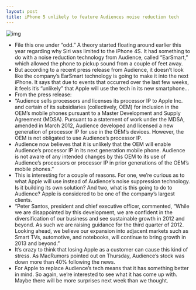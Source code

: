 ```yaml
---
layout: post
title: iPhone 5 unlikely to feature Audiences noise reduction tech
---
```

![img](http://media.idownloadblog.com/wp-content/uploads/2012/09/audience_earsmart.jpg)
* File this one under “odd.” A theory started floating around earlier this year regarding why Siri was limited to the iPhone 4S. It had something to do with a noise reduction technology from Audience, called “EarSmart,” which allowed the phone to pickup sound from a couple of feet away.
* But according to a recent press release from Audience, it doesn’t look like the company’s EarSmart technology is going to make it into the next iPhone. It says that due to events that occurred over the last few weeks, it feels it’s “unlikely” that Apple will use the tech in its new smartphone…
* From the press release:
* “Audience sells processors and licenses its processor IP to Apple Inc. and certain of its subsidiaries (collectively, OEM) for inclusion in the OEM’s mobile phones pursuant to a Master Development and Supply Agreement (MDSA). Pursuant to a statement of work under the MDSA, amended in March 2012, Audience developed and licensed a new generation of processor IP for use in the OEM’s devices. However, the OEM is not obligated to use Audience’s processor IP.
* Audience now believes that it is unlikely that the OEM will enable Audience’s processor IP in its next generation mobile phone. Audience is not aware of any intended changes by this OEM to its use of Audience’s processors or processor IP in prior generations of the OEM’s mobile phones.”
* This is interesting for a couple of reasons. For one, we’re curious as to what Apple will use instead of Audience’s noise suppression technology. Is it building its own solution? And two, what is this going to do to Audience? Apple is considered to be one of the company’s largest clients.
* “Peter Santos, president and chief executive officer, commented, “While we are disappointed by this development, we are confident in the diversification of our business and see sustainable growth in 2012 and beyond. As such we are raising guidance for the third quarter of 2012. Looking ahead, we believe our expansion into adjacent markets such as Smart TVs, automotive, and notebooks, will continue to bring growth in 2013 and beyond.”
* It’s crazy to think that losing Apple as a customer can cause this kind of stress. As MacRumors pointed out on Thursday, Audience’s stock was down more than 40% following the news.
* For Apple to replace Audience’s tech means that it has something better in mind. So again, we’re interested to see what it has come up with. Maybe there will be more surprises next week than we thought.

